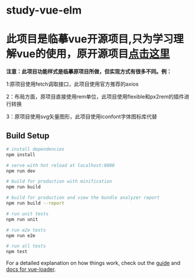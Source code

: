# study-vue-elm
<h1>此项目是临摹vue开源项目,只为学习理解vue的使用，原开源项目<a href="https://github.com/bailicangdu/vue2-elm" target="_blank">点击这里<a/>
</h1>
<div>
<b>注意：此项目功能样式是临摹原项目所做，但实现方式有很多不同。例：</b>
<p>1:原项目使用fetch调取接口，此项目使用官方推荐的axios</p>
<p>2：布局方面，原项目直接使用rem单位，此项目使用flexible和px2rem的插件进行转换</p>
<p>3：原项目使用svg矢量图形，此项目使用iconfont字体图标库代替</p>
</div>

## Build Setup

``` bash
# install dependencies
npm install

# serve with hot reload at localhost:8080
npm run dev

# build for production with minification
npm run build

# build for production and view the bundle analyzer report
npm run build --report

# run unit tests
npm run unit

# run e2e tests
npm run e2e

# run all tests
npm test
```

For a detailed explanation on how things work, check out the [guide](http://vuejs-templates.github.io/webpack/) and [docs for vue-loader](http://vuejs.github.io/vue-loader).

